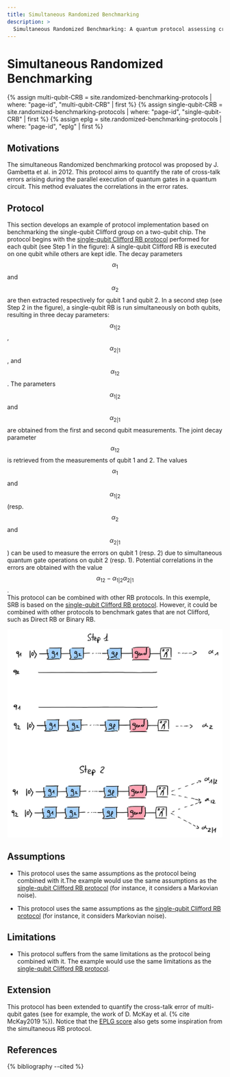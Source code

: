 ```yaml
---
title: Simultaneous Randomized Benchmarking
description: >
  Simultaneous Randomized Benchmarking: A quantum protocol assessing cross-talk errors by evaluating simultaneous gate operations on multi-qubit systems.
---
```


# Simultaneous Randomized Benchmarking

{% assign multi-qubit-CRB = site.randomized-benchmarking-protocols | where: "page-id", "multi-qubit-CRB" | first %}
{% assign single-qubit-CRB = site.randomized-benchmarking-protocols | where: "page-id", "single-qubit-CRB" | first %}
{% assign eplg = site.randomized-benchmarking-protocols | where: "page-id", "eplg" | first %}

## Motivations
 
The simultaneous Randomized benchmarking protocol was proposed by J. Gambetta et al. in 2012. This protocol aims to quantify the rate of cross-talk errors arising during the parallel execution of quantum gates in a quantum circuit. This method evaluates the correlations in the error rates.

## Protocol

This section develops an example of protocol implementation based on benchmarking the single-qubit Clifford group on a two-qubit chip. The protocol begins with the <a href="{{ single-qubit-CRB.url | prepend: site.baseurl }}" target="_blank">single-qubit Clifford RB protocol</a> performed for each qubit (see Step 1 in the figure): A single-qubit Clifford RB is executed on one qubit while others are kept idle. The decay parameters $$\alpha_1$$ and $$\alpha_2$$ are then extracted respectively for qubit 1 and qubit 2. In a second step (see Step 2 in the figure), a single-qubit RB is run simultaneously on both qubits, resulting in three decay parameters: $$\alpha_{1 \vert 2}$$, $$\alpha_{2 \vert 1}$$, and $$\alpha_{12}$$. The parameters $$\alpha_{1 \vert 2}$$ and $$\alpha_{2 \vert 1}$$ are obtained from the first and second qubit measurements. The joint decay parameter $$\alpha_{12}$$ is retrieved from the measurements of qubit 1 and 2. The values $$\alpha_{1}$$ and $$\alpha_{1 \vert 2}$$ (resp. $$\alpha_{2}$$ and $$\alpha_{2 \vert 1}$$) can be used to measure the errors on qubit 1 (resp. 2) due to simultaneous quantum gate operations on qubit 2 (resp. 1). Potential correlations in the errors are obtained with the value $$\alpha_{12} -\alpha_{1 \vert 2} \alpha_{2 \vert 1}$$.  
This protocol can be combined with other RB protocols. In this exemple, SRB is based on the <a href="{{ single-qubit-CRB.url | prepend: site.baseurl }}" target="_blank">single-qubit Clifford RB protocol</a>. However, it could be combined with other protocols to benchmark gates that are not Clifford, such as <a>Direct RB</a> or <a>Binary RB</a>.

<div class="center">
  <img src="/img/system-level-benchmark/randomized/RB-simultaneous.png" class="img-medium" alt="Quantum circuit associated to the simultaneous randomized benchmarking protocol"/>
</div>

## Assumptions

- This protocol uses the same assumptions as the protocol being combined with it.The example would use the same assumptions as the <a href="{{ single-qubit-CRB.url | prepend: site.baseurl }}" target="_blank">single-qubit Clifford RB protocol</a> (for instance, it considers a Markovian noise).

- This protocol uses the same assumptions as the <a href="{{ single-qubit-CRB.url | prepend: site.baseurl }}" target="_blank">single-qubit Clifford RB protocol</a> (for instance, it considers Markovian noise).

## Limitations

- This protocol suffers from the same limitations as the protocol being combined with it. The example would use the same limitations as the <a href="{{ multi-qubit-CRB.url | prepend: site.baseurl }}" target="_blank">single-qubit Clifford RB protocol</a>.

## Extension

This protocol has been extended to quantify the cross-talk error of multi-qubit gates (see for example, the work of D. McKay et al. {% cite McKay2019 %}). Notice that the <a href="{{ eplg.url | prepend: site.baseurl }}" target="_blank">EPLG score</a> also gets some inspiration from the simultaneous RB protocol.

## References

{% bibliography --cited %}
